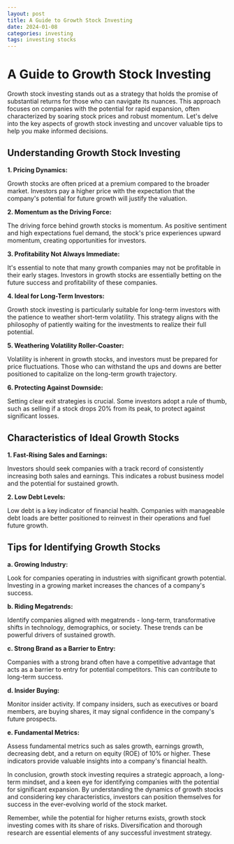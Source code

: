 ```yaml
---
layout: post
title: A Guide to Growth Stock Investing
date: 2024-01-08
categories: investing
tags: investing stocks
---
```


# A Guide to Growth Stock Investing

Growth stock investing stands out as a strategy that holds the promise of substantial returns for those who can navigate its nuances. This approach focuses on companies with the potential for rapid expansion, often characterized by soaring stock prices and robust momentum. Let's delve into the key aspects of growth stock investing and uncover valuable tips to help you make informed decisions.

## Understanding Growth Stock Investing

**1. Pricing Dynamics:**

Growth stocks are often priced at a premium compared to the broader market. Investors pay a higher price with the expectation that the company's potential for future growth will justify the valuation.

**2. Momentum as the Driving Force:**

The driving force behind growth stocks is momentum. As positive sentiment and high expectations fuel demand, the stock's price experiences upward momentum, creating opportunities for investors.

**3. Profitability Not Always Immediate:**

It's essential to note that many growth companies may not be profitable in their early stages. Investors in growth stocks are essentially betting on the future success and profitability of these companies.

**4. Ideal for Long-Term Investors:**

Growth stock investing is particularly suitable for long-term investors with the patience to weather short-term volatility. This strategy aligns with the philosophy of patiently waiting for the investments to realize their full potential.

**5. Weathering Volatility Roller-Coaster:**

Volatility is inherent in growth stocks, and investors must be prepared for price fluctuations. Those who can withstand the ups and downs are better positioned to capitalize on the long-term growth trajectory.

**6. Protecting Against Downside:**

Setting clear exit strategies is crucial. Some investors adopt a rule of thumb, such as selling if a stock drops 20% from its peak, to protect against significant losses.

## Characteristics of Ideal Growth Stocks

**1. Fast-Rising Sales and Earnings:**

Investors should seek companies with a track record of consistently increasing both sales and earnings. This indicates a robust business model and the potential for sustained growth.

**2. Low Debt Levels:**

Low debt is a key indicator of financial health. Companies with manageable debt loads are better positioned to reinvest in their operations and fuel future growth.

## Tips for Identifying Growth Stocks

**a. Growing Industry:**

Look for companies operating in industries with significant growth potential. Investing in a growing market increases the chances of a company's success.

**b. Riding Megatrends:**

Identify companies aligned with megatrends - long-term, transformative shifts in technology, demographics, or society. These trends can be powerful drivers of sustained growth.

**c. Strong Brand as a Barrier to Entry:**

Companies with a strong brand often have a competitive advantage that acts as a barrier to entry for potential competitors. This can contribute to long-term success.

**d. Insider Buying:**

Monitor insider activity. If company insiders, such as executives or board members, are buying shares, it may signal confidence in the company's future prospects.

**e. Fundamental Metrics:**

Assess fundamental metrics such as sales growth, earnings growth, decreasing debt, and a return on equity (ROE) of 10% or higher. These indicators provide valuable insights into a company's financial health.

In conclusion, growth stock investing requires a strategic approach, a long-term mindset, and a keen eye for identifying companies with the potential for significant expansion. By understanding the dynamics of growth stocks and considering key characteristics, investors can position themselves for success in the ever-evolving world of the stock market.

Remember, while the potential for higher returns exists, growth stock investing comes with its share of risks. Diversification and thorough research are essential elements of any successful investment strategy.
